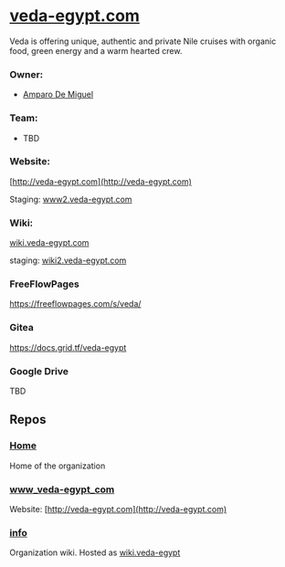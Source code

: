 # [veda-egypt.com](http://veda-egypt.com/)
Veda is offering unique, authentic and private Nile cruises with organic food, green energy and a warm hearted crew.

### Owner: 
* [Amparo De Miguel](https://www.linkedin.com/in/amparodemiguel/)

### Team:
* TBD

### Website:

[http://veda-egypt.com](http://veda-egypt.com)

Staging: [www2.veda-egypt.com](https://www2.veda-egypt.com/)

### Wiki:

[wiki.veda-egypt.com](http://wiki.veda-egypt.com/)

staging: [wiki2.veda-egypt.com](http://wiki2.veda-egypt.com)

### FreeFlowPages
https://freeflowpages.com/s/veda/

### Gitea
https://docs.grid.tf/veda-egypt

### Google Drive
TBD

## Repos

### [Home](https://github.com/veda-egypt/home)
Home of the organization

### [www_veda-egypt_com](https://github.com/veda-egypt/www_veda-egypt_com)
Website: [http://veda-egypt.com](http://veda-egypt.com) 

### [info](https://github.com/veda-egypt/info)
Organization wiki. Hosted as [wiki.veda-egypt](http://wiki.veda-egypt/)

